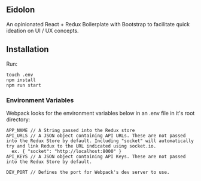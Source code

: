 ## Eidolon

An opinionated React + Redux Boilerplate with Bootstrap to facilitate quick ideation on UI / UX concepts.

## Installation

Run:

```
touch .env
npm install
npm run start
```

### Environment Variables

Webpack looks for the environment variables below in an .env file in it's root directory:

```
APP_NAME // A String passed into the Redux store
API_URLS // A JSON object containing API URLs. These are not passed into the Redux Store by default. Including "socket" will automatically try and link Redux to the URL indicated using socket.io.
  ex. { "socket": "http://localhost:8000" }
API_KEYS // A JSON object containing API Keys. These are not passed into the Redux Store by default.

DEV_PORT // Defines the port for Webpack's dev server to use.

```

